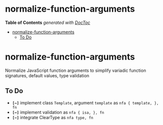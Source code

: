 
# normalize-function-arguments


<!-- START doctoc generated TOC please keep comment here to allow auto update -->
<!-- DON'T EDIT THIS SECTION, INSTEAD RE-RUN doctoc TO UPDATE -->
**Table of Contents**  *generated with [DocToc](https://github.com/thlorenz/doctoc)*

- [normalize-function-arguments](#normalize-function-arguments)
  - [To Do](#to-do)

<!-- END doctoc generated TOC please keep comment here to allow auto update -->



# normalize-function-arguments

Normalize JavaScript function arguments to simplify variadic function signatures, default values, type
validation

## To Do

* **`[—]`** implement class `Template`, argument `template` as `nfa { template, }, fn`
* **`[—]`** implement validation as `nfa { isa, }, fn`
* **`[—]`** integrate ClearType as `nfa type, fn`


<!--
###

# Restriction

In order to avoid having to integrate a JS expression parser, we restrict eligible functions to those whose
signatures consists of nothing but bare parameter names, parameter names with spread (soak) symbol '...',
and parameter names with the symbolic default 'optional' which must be spelled out in those same letters.

# CFG Resolution Strategies

* demand fixed number positional
* demand last one named
* signature has *p* ∈ ℕ₀ positional parameters (named in signature)
* signature has *q* ∈ [ 0, 1 ] PODs for named parameters (i.e. has one or none)
* signature has *p* + *q* = *b* ∈ ℕ₀ parameters
* signature has *s* ∈ [ 0, 1 ] splats (i.e. has one or none)
* function call has *a* ∈ ℕ₀ arguments
  * pre-check strategies:
    * **PCS1**: reject if *b* ≠ *p*
    * **PCS2**: reject if *b* > *p* (Note: can/will not apply if any parameter is declared as a rest (or
      soak) parameter (i.e. with `...`); in that case, assume *b* = *p*)
* recognition of CFG:
  * all strategies / invariants:
    * CFG may only be last parameter and therefore last argument
    * CFG must be a POD
  * CFG recognition strategies:
    * **CRS1** CFG must be at position of CFG in parameters, arguments[ b - 1 ]
    * **CRS2** CFG must be at last position of arguments, arguments[ a - 1 ]
Given a function `f = ( a, b, c, cfg ) ->` that is called as follows:

* **p0_n0**: f()
* **p1_n0**: f 1
* **p2_n0**: f 1, 2
* **p3_n0**: f 1, 2, 3
* **p0_n1**: f          { a: 4, d: 5, }
* **p1_n1**: f 1,       { a: 4, d: 5, }
* **p2_n1**: f 1, 2,    { a: 4, d: 5, }
* **p3_n1**: f 1, 2, 3, { a: 4, d: 5, }
* **p4_n0**: f 1, 2, 3, 4

* **NN**: demand 4 arguments, last one must be a POD
  * **p0_n0**: f()                          # ERROR
  * **p1_n0**: f 1                          # ERROR
  * **p2_n0**: f 1, 2                       # ERROR
  * **p3_n0**: f 1, 2, 3                    # ERROR
  * **p0_n1**: f          { a: 4, d: 5, }   # ERROR
  * **p1_n1**: f 1,       { a: 4, d: 5, }   # ERROR
  * **p2_n1**: f 1, 2,    { a: 4, d: 5, }   # ERROR
  * **p3_n1**: f 1, 2, 3, { a: 4, d: 5, }   # depends on Name Clash Resolution Strategy
  * **p4_n0**: f 1, 2, 3, 4                 # ERROR

* **NN**: assign positional arguments that appear in signature, last must be a POD
  * **p0_n0**: f()                          # ERROR
  * **p1_n0**: f 1                          # ERROR
  * **p2_n0**: f 1, 2                       # ERROR
  * **p3_n0**: f 1, 2, 3                    # ERROR
  * **p0_n1**: f          { a: 4, d: 5, }   # { a: 4, d: 5, }
  * **p1_n1**: f 1,       { a: 4, d: 5, }   # {       d: 5, }, `a` depends on Name Clash Resolution Strategy
  * **p2_n1**: f 1, 2,    { a: 4, d: 5, }   # {       d: 5, }, `a` depends on Name Clash Resolution Strategy
  * **p3_n1**: f 1, 2, 3, { a: 4, d: 5, }   # {       d: 5, }, `a` depends on Name Clash Resolution Strategy
  * **p4_n0**: f 1, 2, 3, 4                 # ERROR

* **NN**: assign positional arguments that appear in signature, last may be a POD (udf: `undefined`)
  * **p0_n0**: f()                          # { a: 4, b: udf, c: udf, }
  * **p1_n0**: f 1                          # { a: 4, b: udf, c: udf, }
  * **p2_n0**: f 1, 2                       # { a: 4, b: udf, c: udf, }
  * **p3_n0**: f 1, 2, 3                    # { a: 4, b: udf, c: udf, }
  * **p0_n1**: f          { a: 4, d: 5, }   # { a: 4, b: udf, c: udf, d: 5, }
  * **p1_n1**: f 1,       { a: 4, d: 5, }   # {       b: udf, c: udf, d: 5, }, `a` depends on Name Clash Resolution Strategy
  * **p2_n1**: f 1, 2,    { a: 4, d: 5, }   # {       b: udf, c: udf, d: 5, }, `a` depends on Name Clash Resolution Strategy
  * **p3_n1**: f 1, 2, 3, { a: 4, d: 5, }   # {       b: udf, c: udf, d: 5, }, `a` depends on Name Clash Resolution Strategy
  * **p4_n0**: f 1, 2, 3, 4                 # ERROR

###

-->